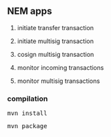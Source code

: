 ## NEM apps ##

1) initiate transfer transaction

2) initiate multisig transaction

3) cosign multisig transaction

4) monitor incoming transactions

5) monitor multisig transactions

### compilation ###

<pre>mvn install</pre>

<pre>mvn package</pre>